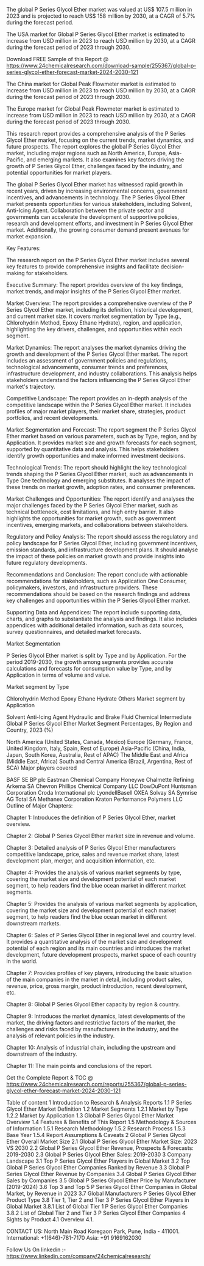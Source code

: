 The global P Series Glycol Ether market was valued at US$ 107.5 million in 2023 and is projected to reach US$ 158 million by 2030, at a CAGR of 5.7% during the forecast period.

The USA market for Global P Series Glycol Ether market is estimated to increase from USD million in 2023 to reach USD million by 2030, at a CAGR during the forecast period of 2023 through 2030.

Download FREE Sample of this Report @ https://www.24chemicalresearch.com/download-sample/255367/global-p-series-glycol-ether-forecast-market-2024-2030-121

The China market for Global Peak Flowmeter market is estimated to increase from USD million in 2023 to reach USD million by 2030, at a CAGR during the forecast period of 2023 through 2030.

The Europe market for Global Peak Flowmeter market is estimated to increase from USD million in 2023 to reach USD million by 2030, at a CAGR during the forecast period of 2023 through 2030.

This research report provides a comprehensive analysis of the P Series Glycol Ether market, focusing on the current trends, market dynamics, and future prospects. The report explores the global P Series Glycol Ether market, including major regions such as North America, Europe, Asia-Pacific, and emerging markets. It also examines key factors driving the growth of P Series Glycol Ether, challenges faced by the industry, and potential opportunities for market players.

The global P Series Glycol Ether market has witnessed rapid growth in recent years, driven by increasing environmental concerns, government incentives, and advancements in technology. The P Series Glycol Ether market presents opportunities for various stakeholders, including Solvent, Anti-Icing Agent. Collaboration between the private sector and governments can accelerate the development of supportive policies, research and development efforts, and investment in P Series Glycol Ether market. Additionally, the growing consumer demand present avenues for market expansion.

Key Features:

The research report on the P Series Glycol Ether market includes several key features to provide comprehensive insights and facilitate decision-making for stakeholders.

Executive Summary: The report provides overview of the key findings, market trends, and major insights of the P Series Glycol Ether market.

Market Overview: The report provides a comprehensive overview of the P Series Glycol Ether market, including its definition, historical development, and current market size. It covers market segmentation by Type (e.g., Chlorohydrin Method, Epoxy Ethane Hydrate), region, and application, highlighting the key drivers, challenges, and opportunities within each segment.

Market Dynamics: The report analyses the market dynamics driving the growth and development of the P Series Glycol Ether market. The report includes an assessment of government policies and regulations, technological advancements, consumer trends and preferences, infrastructure development, and industry collaborations. This analysis helps stakeholders understand the factors influencing the P Series Glycol Ether market's trajectory.

Competitive Landscape: The report provides an in-depth analysis of the competitive landscape within the P Series Glycol Ether market. It includes profiles of major market players, their market share, strategies, product portfolios, and recent developments.

Market Segmentation and Forecast: The report segment the P Series Glycol Ether market based on various parameters, such as by Type, region, and by Application. It provides market size and growth forecasts for each segment, supported by quantitative data and analysis. This helps stakeholders identify growth opportunities and make informed investment decisions.

Technological Trends: The report should highlight the key technological trends shaping the P Series Glycol Ether market, such as advancements in Type One technology and emerging substitutes. It analyses the impact of these trends on market growth, adoption rates, and consumer preferences.

Market Challenges and Opportunities: The report identify and analyses the major challenges faced by the P Series Glycol Ether market, such as technical bottleneck, cost limitations, and high entry barrier. It also highlights the opportunities for market growth, such as government incentives, emerging markets, and collaborations between stakeholders.

Regulatory and Policy Analysis: The report should assess the regulatory and policy landscape for P Series Glycol Ether, including government incentives, emission standards, and infrastructure development plans. It should analyse the impact of these policies on market growth and provide insights into future regulatory developments.

Recommendations and Conclusion: The report conclude with actionable recommendations for stakeholders, such as Application One Consumer, policymakers, investors, and infrastructure providers. These recommendations should be based on the research findings and address key challenges and opportunities within the P Series Glycol Ether market.

Supporting Data and Appendices: The report include supporting data, charts, and graphs to substantiate the analysis and findings. It also includes appendices with additional detailed information, such as data sources, survey questionnaires, and detailed market forecasts.

Market Segmentation

P Series Glycol Ether market is split by Type and by Application. For the period 2019-2030, the growth among segments provides accurate calculations and forecasts for consumption value by Type, and by Application in terms of volume and value.

Market segment by Type

Chlorohydrin Method
Epoxy Ethane Hydrate
Others
Market segment by Application

Solvent
Anti-Icing Agent
Hydraulic and Brake Fluid
Chemical Intermediate
Global P Series Glycol Ether Market Segment Percentages, By Region and Country, 2023 (%)

North America (United States, Canada, Mexico)
Europe (Germany, France, United Kingdom, Italy, Spain, Rest of Europe)
Asia-Pacific (China, India, Japan, South Korea, Australia, Rest of APAC)
The Middle East and Africa (Middle East, Africa)
South and Central America (Brazil, Argentina, Rest of SCA)
Major players covered

BASF SE
BP plc
Eastman Chemical Company
Honeywe
Chalmette Refining
Arkema SA
Chevron Phillips Chemical Company LLC
DowDuPont
Huntsman Corporation
Croda International plc
LyondellBasell
OXEA
Solvay SA
Symrise AG
Total SA
Methanex Corporation
Kraton Performance Polymers LLC
Outline of Major Chapters:

Chapter 1: Introduces the definition of P Series Glycol Ether, market overview.

Chapter 2: Global P Series Glycol Ether market size in revenue and volume.

Chapter 3: Detailed analysis of P Series Glycol Ether manufacturers competitive landscape, price, sales and revenue market share, latest development plan, merger, and acquisition information, etc.

Chapter 4: Provides the analysis of various market segments by type, covering the market size and development potential of each market segment, to help readers find the blue ocean market in different market segments.

Chapter 5: Provides the analysis of various market segments by application, covering the market size and development potential of each market segment, to help readers find the blue ocean market in different downstream markets.

Chapter 6: Sales of P Series Glycol Ether in regional level and country level. It provides a quantitative analysis of the market size and development potential of each region and its main countries and introduces the market development, future development prospects, market space of each country in the world.

Chapter 7: Provides profiles of key players, introducing the basic situation of the main companies in the market in detail, including product sales, revenue, price, gross margin, product introduction, recent development, etc.

Chapter 8: Global P Series Glycol Ether capacity by region & country.

Chapter 9: Introduces the market dynamics, latest developments of the market, the driving factors and restrictive factors of the market, the challenges and risks faced by manufacturers in the industry, and the analysis of relevant policies in the industry.

Chapter 10: Analysis of industrial chain, including the upstream and downstream of the industry.

Chapter 11: The main points and conclusions of the report.

Get the Complete Report & TOC @ https://www.24chemicalresearch.com/reports/255367/global-p-series-glycol-ether-forecast-market-2024-2030-121

Table of content
1 Introduction to Research & Analysis Reports
1.1 P Series Glycol Ether Market Definition
1.2 Market Segments
1.2.1 Market by Type
1.2.2 Market by Application
1.3 Global P Series Glycol Ether Market Overview
1.4 Features & Benefits of This Report
1.5 Methodology & Sources of Information
1.5.1 Research Methodology
1.5.2 Research Process
1.5.3 Base Year
1.5.4 Report Assumptions & Caveats
2 Global P Series Glycol Ether Overall Market Size
2.1 Global P Series Glycol Ether Market Size: 2023 VS 2030
2.2 Global P Series Glycol Ether Revenue, Prospects & Forecasts: 2019-2030
2.3 Global P Series Glycol Ether Sales: 2019-2030
3 Company Landscape
3.1 Top P Series Glycol Ether Players in Global Market
3.2 Top Global P Series Glycol Ether Companies Ranked by Revenue
3.3 Global P Series Glycol Ether Revenue by Companies
3.4 Global P Series Glycol Ether Sales by Companies
3.5 Global P Series Glycol Ether Price by Manufacturer (2019-2024)
3.6 Top 3 and Top 5 P Series Glycol Ether Companies in Global Market, by Revenue in 2023
3.7 Global Manufacturers P Series Glycol Ether Product Type
3.8 Tier 1, Tier 2 and Tier 3 P Series Glycol Ether Players in Global Market
3.8.1 List of Global Tier 1 P Series Glycol Ether Companies
3.8.2 List of Global Tier 2 and Tier 3 P Series Glycol Ether Companies
4 Sights by Product
4.1 Overview
4.1.

CONTACT US:
North Main Road Koregaon Park, Pune, India - 411001.
International: +1(646)-781-7170
Asia: +91 9169162030

Follow Us On linkedin :- https://www.linkedin.com/company/24chemicalresearch/
